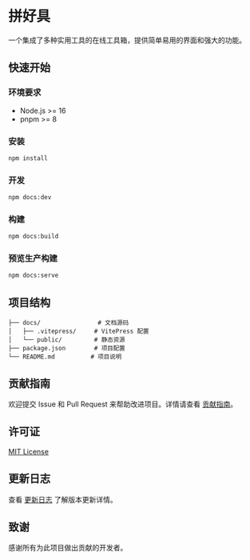 # 拼好具

一个集成了多种实用工具的在线工具箱，提供简单易用的界面和强大的功能。

## 快速开始

### 环境要求
- Node.js >= 16
- pnpm >= 8

### 安装
```bash
npm install
```

### 开发
```bash
npm docs:dev
```

### 构建
```bash
npm docs:build
```

### 预览生产构建
```bash
npm docs:serve
```

## 项目结构
```
├── docs/                # 文档源码
│   ├── .vitepress/     # VitePress 配置
│   └── public/         # 静态资源
├── package.json        # 项目配置
└── README.md          # 项目说明
```

## 贡献指南

欢迎提交 Issue 和 Pull Request 来帮助改进项目。详情请查看 [贡献指南](CONTRIBUTING.md)。

## 许可证
[MIT License](LICENSE)

## 更新日志
查看 [更新日志](docs/CHANGELOG.md) 了解版本更新详情。

## 致谢
感谢所有为此项目做出贡献的开发者。
